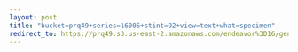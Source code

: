 ```yaml
---
layout: post
title: "bucket=prq49+series=16005+stint=92+view=text+what=specimen"
redirect_to: https://prq49.s3.us-east-2.amazonaws.com/endeavor%3D16/genomes/stage%3D0%2Bwhat%3Dgenerated/stint%3D92/series%3D16005/a%3Dgenome%2Bcriteria%3Dabundance%2Bmorph%3Dwildtype%2Bproc%3D0%2Bseries%3D16005%2Bstint%3D92%2Bthread%3D0%2Bvariation%3Dmaster%2Bext%3D.json.gz
---
```

